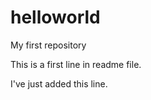 helloworld
==========

My first repository

This is a first line in readme file.

I've just added this line.

